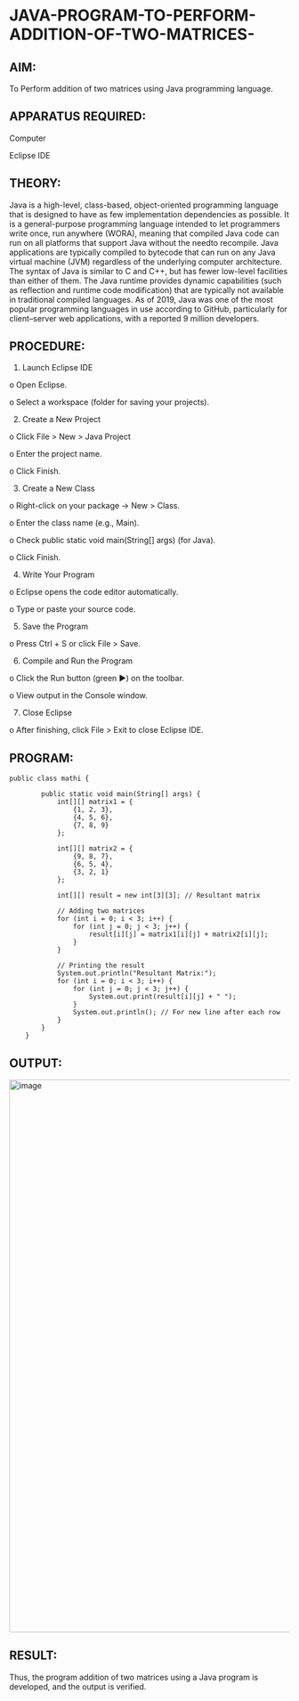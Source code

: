 # JAVA-PROGRAM-TO-PERFORM-ADDITION-OF-TWO-MATRICES-

## AIM:
To Perform addition of two matrices using Java programming language.

## APPARATUS REQUIRED:

Computer

Eclipse IDE

## THEORY:

Java is a high-level, class-based, object-oriented programming language that is designed to have as few implementation dependencies as possible. It is a general-purpose programming language intended to let programmers write once, run anywhere (WORA), meaning that compiled Java code can run on all platforms that support Java without the needto recompile. Java applications are typically compiled to bytecode that can run on any Java virtual machine (JVM) regardless of the underlying computer architecture. The syntax of Java is similar to C and C++, but has fewer low-level facilities than either of them. The Java runtime provides dynamic capabilities (such as reflection and runtime code modification) that are typically not available in traditional compiled languages. As of 2019, Java was one of the most popular programming languages in use according to GitHub, particularly for client–server web applications, with a reported 9 million developers.


## PROCEDURE:

1. Launch Eclipse IDE

o Open Eclipse.

o Select a workspace (folder for saving your projects).

2. Create a New Project

o Click File > New > Java Project

o Enter the project name.

o Click Finish.

3. Create a New Class 

o Right-click on your package → New > Class.

o Enter the class name (e.g., Main).

o Check public static void main(String[] args) (for Java).

o Click Finish.

4. Write Your Program

o Eclipse opens the code editor automatically.

o Type or paste your source code.

5. Save the Program

o Press Ctrl + S or click File > Save.

6. Compile and Run the Program

o Click the Run button (green ▶) on the toolbar.

o View output in the Console window.

7. Close Eclipse

o After finishing, click File > Exit to close Eclipse IDE.


## PROGRAM:
```
public class mathi {

	    public static void main(String[] args) {
	        int[][] matrix1 = {
	            {1, 2, 3},
	            {4, 5, 6},
	            {7, 8, 9}
	        };

	        int[][] matrix2 = {
	            {9, 8, 7},
	            {6, 5, 4},
	            {3, 2, 1}
	        };

	        int[][] result = new int[3][3]; // Resultant matrix

	        // Adding two matrices
	        for (int i = 0; i < 3; i++) {
	            for (int j = 0; j < 3; j++) {
	                result[i][j] = matrix1[i][j] + matrix2[i][j];
	            }
	        }

	        // Printing the result
	        System.out.println("Resultant Matrix:");
	        for (int i = 0; i < 3; i++) {
	            for (int j = 0; j < 3; j++) {
	                System.out.print(result[i][j] + " ");
	            }
	            System.out.println(); // For new line after each row
	        }
	    }
	}
```
## OUTPUT:
<img width="1906" height="993" alt="image" src="https://github.com/user-attachments/assets/946ff008-9965-4ad3-9d60-7198136f6ad7" />

## RESULT:

Thus, the program addition of two matrices using a Java program is developed, and the output is verified. 


